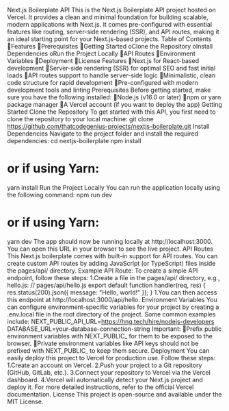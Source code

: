 Next.js Boilerplate API
This is the Next.js Boilerplate API project hosted on Vercel. It provides a clean and minimal foundation for building scalable, modern applications with Next.js. It comes pre-configured with essential features like routing, server-side rendering (SSR), and API routes, making it an ideal starting point for your Next.js-based projects.
Table of Contents
Features
Prerequisites
Getting Started 
oClone the Repository
oInstall Dependencies
oRun the Project Locally
API Routes
Environment Variables
Deployment
License
Features
Next.js for React-based development
Server-side rendering (SSR) for optimal SEO and fast initial loads
API routes support to handle server-side logic
Minimalistic, clean code structure for rapid development
Pre-configured with modern development tools and linting
Prerequisites
Before getting started, make sure you have the following installed:
Node.js (v16.0 or later)
npm or yarn package manager
A Vercel account (if you want to deploy the app)
Getting Started
Clone the Repository
To get started with this API, you first need to clone the repository to your local machine:
git clone https://github.com/thatcodegenius-projects/nextjs-boilerplate.git
Install Dependencies
Navigate to the project folder and install the required dependencies:
cd nextjs-boilerplate
npm install
# or if using Yarn:
yarn install
Run the Project Locally
You can run the application locally using the following command:
npm run dev
# or if using Yarn:
yarn dev
The app should now be running locally at http://localhost:3000. You can open this URL in your browser to see the live project.
API Routes
This Next.js boilerplate comes with built-in support for API routes. You can create custom API routes by adding JavaScript (or TypeScript) files inside the pages/api/ directory.
Example API Route:
To create a simple API endpoint, follow these steps:
1.Create a file in the pages/api/ directory, e.g., hello.js:
// pages/api/hello.js
export default function handler(req, res) {
  res.status(200).json({ message: "Hello, world!" });
}
1.You can then access this endpoint at http://localhost:3000/api/hello.
Environment Variables
You can configure environment-specific variables for your project by creating a .env.local file in the root directory of the project. Some common examples include:
NEXT_PUBLIC_API_URL=https://hng.tech/hire/nodejs-developers
DATABASE_URL=your-database-connection-string
Important:
Prefix public environment variables with NEXT_PUBLIC_ for them to be exposed to the browser.
Private environment variables like API keys should not be prefixed with NEXT_PUBLIC_ to keep them secure.
Deployment
You can easily deploy this project to Vercel for production use. Follow these steps:
1.Create an account on Vercel.
2.Push your project to a Git repository (GitHub, GitLab, etc.).
3.Connect your repository to Vercel via the Vercel dashboard.
4.Vercel will automatically detect your Next.js project and deploy it.
For more detailed instructions, refer to the official Vercel documentation.
License
This project is open-source and available under the MIT License.
